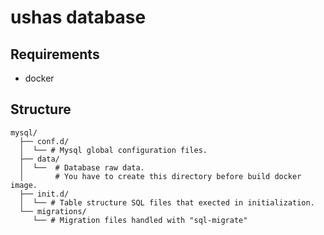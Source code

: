 # ushas database


## Requirements

- docker 

## Structure
```
mysql/
  ├── conf.d/
  │  └── # Mysql global configuration files.
  ├── data/
  │  └──  # Database raw data.
  │       # You have to create this directory before build docker image.
  ├── init.d/
  │  └── # Table structure SQL files that exected in initialization.
  └── migrations/
     └── # Migration files handled with "sql-migrate"
```
